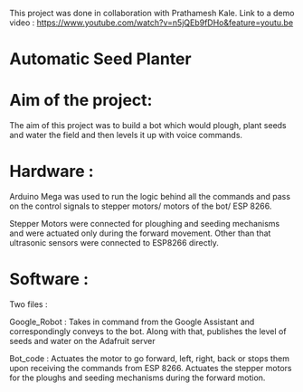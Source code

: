This project was done in collaboration with Prathamesh Kale. Link to a demo video : https://www.youtube.com/watch?v=n5jQEb9fDHo&feature=youtu.be

# Automatic Seed Planter

# Aim of the project:
 The aim of this project was to build a bot which would plough, plant seeds and water the field and then levels it up with voice commands. 
 
# Hardware : 
Arduino Mega was used to run the logic behind all the commands and pass on the control signals to stepper motors/ motors of the bot/ ESP 8266.

Stepper Motors were connected for ploughing and seeding mechanisms and were actuated only during the forward movement. Other than that ultrasonic sensors were connected to ESP8266 directly. 

# Software :
Two files : 

Google_Robot : Takes in command from the Google Assistant and correspondingly conveys to the bot. Along with that, publishes the level of seeds and water on the Adafruit server

Bot_code : Actuates the motor to go forward, left, right, back or stops them upon receiving the commands from ESP 8266. Actuates the stepper motors for the ploughs and seeding mechanisms during the forward motion.
